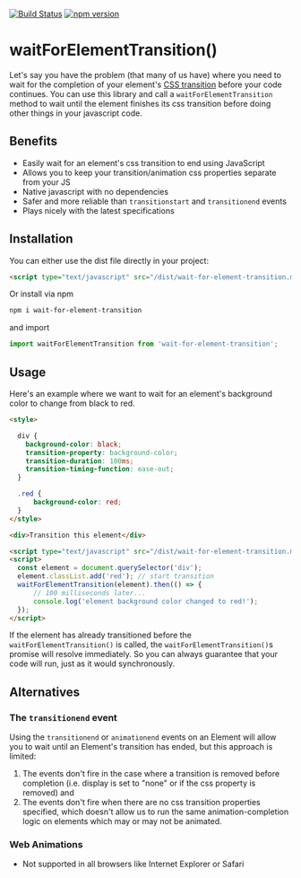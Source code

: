 [![Build Status](https://travis-ci.com/mkay581/wait-for-element-transition.svg?branch=master)](https://travis-ci.com/mkay581/wait-for-element-transition)
[![npm version](https://badge.fury.io/js/wait-for-element-transition.svg)](https://badge.fury.io/js/wait-for-element-transition)

# waitForElementTransition()

Let's say you have the problem (that many of us have) where you need to wait for the completion of your element's
 [CSS transition](https://developer.mozilla.org/en-US/docs/Web/Guide/CSS/Using_CSS_transitions)
 before your code continues. You can use this library and call a `waitForElementTransition` method to wait until 
 the element finishes its css transition before doing other things in your javascript code. 

## Benefits

* Easily wait for an element's css transition to end using JavaScript
* Allows you to keep your transition/animation css properties separate from your JS
* Native javascript with no dependencies
* Safer and more reliable than `transitionstart` and `transitionend` events
* Plays nicely with the latest specifications

## Installation

You can either use the dist file directly in your project:

```html
<script type="text/javascript" src="/dist/wait-for-element-transition.min.js"></script>
```

Or install via npm

```bash
npm i wait-for-element-transition
```

and import

```javascript
import waitForElementTransition from 'wait-for-element-transition';
```


## Usage

Here's an example where we want to wait for an element's background color to change from black to red.

```html
<style>

  div {
    background-color: black;
    transition-property: background-color;
    transition-duration: 100ms;
    transition-timing-function: ease-out;
  }

  .red {
      background-color: red;
  }
</style>

<div>Transition this element</div>

<script type="text/javascript" src="/dist/wait-for-element-transition.min.js"></script>
<script>
  const element = document.querySelector('div');
  element.classList.add('red'); // start transition
  waitForElementTransition(element).then(() => {
      // 100 milliseconds later...
      console.log('element background color changed to red!');
  });
</script>

```

If the element has already transitioned before the `waitForElementTransition()` is called, the `waitForElementTransition()`s 
promise will resolve immediately. So you can always guarantee that your code will run, just as it would synchronously.


## Alternatives

### The `transitionend` event

Using the `transitionend` or `animationend` events on an Element will allow you to wait until an Element's transition 
has ended, but this approach is limited:

1. The events don't fire in the case where a transition is removed before completion (i.e. display is set to "none" or if
the css property is removed) and
1. The events don't fire when there are no css transition properties specified, which doesn't allow us to run the
same animation-completion logic on elements which may or may not be animated.

### Web Animations

- Not supported in all browsers like Internet Explorer or Safari



